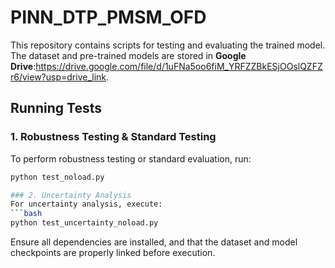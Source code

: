 # PINN_DTP_PMSM_OFD

This repository contains scripts for testing and evaluating the trained model.  
The dataset and pre-trained models are stored in **Google Drive**:https://drive.google.com/file/d/1uFNa5oo6fiM_YRFZZBkESjOOslQZFZr6/view?usp=drive_link.  

## Running Tests

### 1. Robustness Testing & Standard Testing
To perform robustness testing or standard evaluation, run:
```bash
python test_noload.py

### 2. Uncertainty Analysis  
For uncertainty analysis, execute:
```bash
python test_uncertainty_noload.py
```
Ensure all dependencies are installed, and that the dataset and model checkpoints are properly linked before execution.
